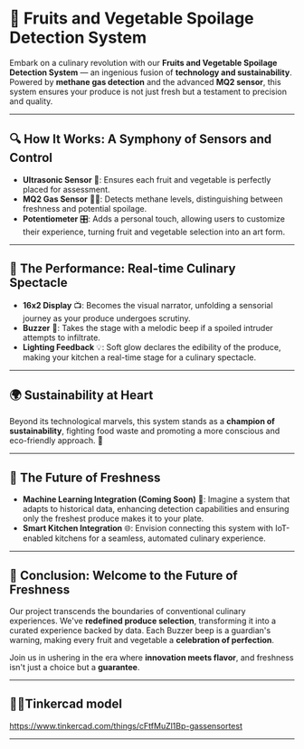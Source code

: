 # 🍏 Fruits and Vegetable Spoilage Detection System

Embark on a culinary revolution with our **Fruits and Vegetable Spoilage Detection System** — an ingenious fusion of **technology and sustainability**. Powered by **methane gas detection** and the advanced **MQ2 sensor**, this system ensures your produce is not just fresh but a testament to precision and quality.

---

## 🔍 How It Works: A Symphony of Sensors and Control

- **Ultrasonic Sensor** 🎯: Ensures each fruit and vegetable is perfectly placed for assessment.
- **MQ2 Gas Sensor** 🕵️‍♂️: Detects methane levels, distinguishing between freshness and potential spoilage.
- **Potentiometer** 🎛️: Adds a personal touch, allowing users to customize their experience, turning fruit and vegetable selection into an art form.

---

## 🚀 The Performance: Real-time Culinary Spectacle

- **16x2 Display** 📺: Becomes the visual narrator, unfolding a sensorial journey as your produce undergoes scrutiny.
- **Buzzer** 🔔: Takes the stage with a melodic beep if a spoiled intruder attempts to infiltrate.
- **Lighting Feedback** 💡: Soft glow declares the edibility of the produce, making your kitchen a real-time stage for a culinary spectacle.

---

## 🌍 Sustainability at Heart

Beyond its technological marvels, this system stands as a **champion of sustainability**, fighting food waste and promoting a more conscious and eco-friendly approach. 🍃

---

## 🔮 The Future of Freshness

- **Machine Learning Integration (Coming Soon)** 🤖: Imagine a system that adapts to historical data, enhancing detection capabilities and ensuring only the freshest produce makes it to your plate.
- **Smart Kitchen Integration** 🌐: Envision connecting this system with IoT-enabled kitchens for a seamless, automated culinary experience.

---

## 🎉 Conclusion: Welcome to the Future of Freshness

Our project transcends the boundaries of conventional culinary experiences. We've **redefined produce selection**, transforming it into a curated experience backed by data. Each Buzzer beep is a guardian's warning, making every fruit and vegetable a **celebration of perfection**.

Join us in ushering in the era where **innovation meets flavor**, and freshness isn't just a choice but a **guarantee**.

---
## 🔗💡Tinkercad model
https://www.tinkercad.com/things/cFtfMuZl1Bp-gassensortest

---
